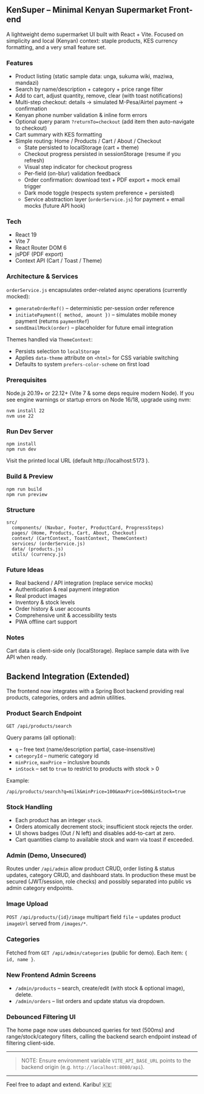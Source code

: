 ## KenSuper – Minimal Kenyan Supermarket Front-end

A lightweight demo supermarket UI built with React + Vite. Focused on simplicity and local (Kenyan) context: staple products, KES currency formatting, and a very small feature set.

### Features
- Product listing (static sample data: unga, sukuma wiki, maziwa, mandazi)
- Search by name/description + category + price range filter
- Add to cart, adjust quantity, remove, clear (with toast notifications)
- Multi-step checkout: details → simulated M-Pesa/Airtel payment → confirmation
- Kenyan phone number validation & inline form errors
- Optional query param `?returnTo=checkout` (add item then auto-navigate to checkout)
- Cart summary with KES formatting
- Simple routing: Home / Products / Cart / About / Checkout
  - State persisted to localStorage (cart + theme)
  - Checkout progress persisted in sessionStorage (resume if you refresh)
  - Visual step indicator for checkout progress
  - Per-field (on-blur) validation feedback
  - Order confirmation: download text + PDF export + mock email trigger
  - Dark mode toggle (respects system preference + persisted)
  - Service abstraction layer (`orderService.js`) for payment + email mocks (future API hook)

### Tech
- React 19
- Vite 7
- React Router DOM 6
- jsPDF (PDF export)
- Context API (Cart / Toast / Theme)

### Architecture & Services
`orderService.js` encapsulates order-related async operations (currently mocked):
- `generateOrderRef()` – deterministic per-session order reference
- `initiatePayment({ method, amount })` – simulates mobile money payment (returns `paymentRef`)
- `sendEmailMock(order)` – placeholder for future email integration

Themes handled via `ThemeContext`:
- Persists selection to `localStorage`
- Applies `data-theme` attribute on `<html>` for CSS variable switching
- Defaults to system `prefers-color-scheme` on first load

### Prerequisites
Node.js 20.19+ or 22.12+ (Vite 7 & some deps require modern Node). If you see engine warnings or startup errors on Node 16/18, upgrade using nvm:
```
nvm install 22
nvm use 22
```

### Run Dev Server
```
npm install
npm run dev
```
Visit the printed local URL (default http://localhost:5173 ).

### Build & Preview
```
npm run build
npm run preview
```

### Structure
```
src/
  components/ (Navbar, Footer, ProductCard, ProgressSteps)
  pages/ (Home, Products, Cart, About, Checkout)
  context/ (CartContext, ToastContext, ThemeContext)
  services/ (orderService.js)
  data/ (products.js)
  utils/ (currency.js)
```

### Future Ideas
- Real backend / API integration (replace service mocks)
- Authentication & real payment integration
- Real product images
- Inventory & stock levels
- Order history & user accounts
- Comprehensive unit & accessibility tests
- PWA offline cart support

### Notes
Cart data is client-side only (localStorage). Replace sample data with live API when ready.

## Backend Integration (Extended)

The frontend now integrates with a Spring Boot backend providing real products, categories, orders and admin utilities.

### Product Search Endpoint
`GET /api/products/search`

Query params (all optional):
- `q` – free text (name/description partial, case-insensitive)
- `categoryId` – numeric category id
- `minPrice`, `maxPrice` – inclusive bounds
- `inStock` – set to `true` to restrict to products with stock > 0

Example:
```
/api/products/search?q=milk&minPrice=100&maxPrice=500&inStock=true
```

### Stock Handling
- Each product has an integer `stock`.
- Orders atomically decrement stock; insufficient stock rejects the order.
- UI shows badges (Out / N left) and disables add-to-cart at zero.
- Cart quantities clamp to available stock and warn via toast if exceeded.

### Admin (Demo, Unsecured)
Routes under `/api/admin` allow product CRUD, order listing & status updates, category CRUD, and dashboard stats. In production these must be secured (JWT/session, role checks) and possibly separated into public vs admin category endpoints.

### Image Upload
`POST /api/products/{id}/image` multipart field `file` – updates product `imageUrl` served from `/images/*`.

### Categories
Fetched from `GET /api/admin/categories` (public for demo). Each item: `{ id, name }`.

### New Frontend Admin Screens
- `/admin/products` – search, create/edit (with stock & optional image), delete.
- `/admin/orders` – list orders and update status via dropdown.

### Debounced Filtering UI
The home page now uses debounced queries for text (500ms) and range/stock/category filters, calling the backend search endpoint instead of filtering client-side.

---
> NOTE: Ensure environment variable `VITE_API_BASE_URL` points to the backend origin (e.g. `http://localhost:8080/api`).

---
Feel free to adapt and extend. Karibu! 🇰🇪
